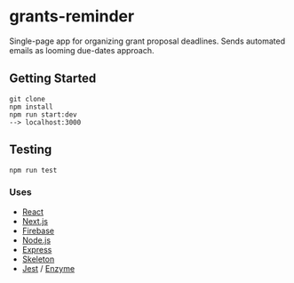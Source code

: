 # grants-reminder

Single-page app for organizing grant proposal deadlines. Sends automated emails as looming due-dates approach.

## Getting Started
```````
git clone
npm install
npm run start:dev
--> localhost:3000
```````

## Testing
````
npm run test
````

### Uses
* [React](https://reactjs.org/)
* [Next.js](https://github.com/zeit/next.js/)
* [Firebase](https://firebase.google.com/)
* [Node.js](https://nodejs.org/en/)
* [Express](http://expressjs.com/)
* [Skeleton](http://getskeleton.com/)
* [Jest](https://facebook.github.io/jest/) / [Enzyme](http://airbnb.io/enzyme/)